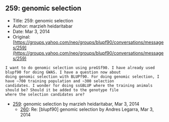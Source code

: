 ## 259: genomic selection

- Title: 259: genomic selection
- Author: marzieh heidaritabar
- Date: Mar 3, 2014
- Original: [https://groups.yahoo.com/neo/groups/blupf90/conversations/messages/259](https://groups.yahoo.com/neo/groups/blupf90/conversations/messages/259)

```
I want to do genomic selection using preGSf90. I have already used blupf90 for doing GWAS. I have a question now about
doing genomic selection with BLUPf90. For doing genomic selection, I have ~700 training population and ~300 selection
candidates. I wonder for doing ssGBLUP where the training animals should be? Should it be added to the genotype file
where the selection candidates are?
```

- [259](0259.md): genomic selection by marzieh heidaritabar, Mar 3, 2014
    - [260](0260.md): Re: [blupf90] genomic selection by Andres Legarra, Mar 3, 2014
